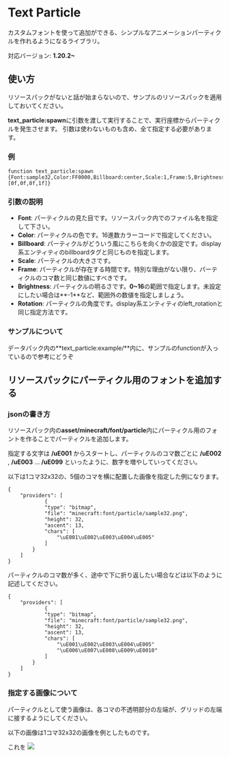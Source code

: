 # Text Particle
カスタムフォントを使って追加ができる、シンプルなアニメーションパーティクルを作れるようになるライブラリ。

対応バージョン: **1.20.2~**

## 使い方
リソースパックがないと話が始まらないので、サンプルのリソースパックを適用しておいてください。

**text_particle:spawn**に引数を渡して実行することで、実行座標からパーティクルを発生させます。
引数は使わないものも含め、全て指定する必要があります。

### 例
```
function text_particle:spawn {Font:sample32,Color:FF0000,Billboard:center,Scale:1,Frame:5,Brightness:-1,Rotation:[0f,0f,0f,1f]}
```

### 引数の説明
* **Font**: パーティクルの見た目です。リソースパック内でのファイル名を指定して下さい。
* **Color**: パーティクルの色です。16進数カラーコードで指定してください。
* **Billboard**: パーティクルがどういう風にこちらを向くかの設定です。display系エンティティのbillboardタグと同じものを指定します。
* **Scale**: パーティクルの大きさです。
* **Frame**: パーティクルが存在する時間です。特別な理由がない限り、パーティクルのコマ数と同じ数値にすべきです。
* **Brightness**: パーティクルの明るさです。**0~16**の範囲で指定します。未設定にしたい場合は**-1**など、範囲外の数値を指定しましょう。
* **Rotation**: パーティクルの角度です。display系エンティティのleft_rotationと同じ指定方法です。

### サンプルについて
データパック内の**text_particle:example/**内に、サンプルのfunctionが入っているので参考にどうぞ

## リソースパックにパーティクル用のフォントを追加する

### jsonの書き方
リソースパック内の**asset/minecraft/font/particle**内にパーティクル用のフォントを作ることでパーティクルを追加します。

指定する文字は **/uE001** からスタートし、パーティクルのコマ数ごとに **/uE002** , **/uE003** … **/uE099** といったように、数字を増やしていってください。

以下は1コマ32x32の、5個のコマを横に配置した画像を指定した例になります。

```
{
    "providers": [
            {
            "type": "bitmap",
            "file": "minecraft:font/particle/sample32.png",
            "height": 32,
            "ascent": 13,
            "chars": [
                "\uE001\uE002\uE003\uE004\uE005"
            ]
        }
    ]
}
```

パーティクルのコマ数が多く、途中で下に折り返したい場合などは以下のように記述してください。
```
{
    "providers": [
            {
            "type": "bitmap",
            "file": "minecraft:font/particle/sample32.png",
            "height": 32,
            "ascent": 13,
            "chars": [
                "\uE001\uE002\uE003\uE004\uE005"
                "\uE006\uE007\uE008\uE009\uE0010"
            ]
        }
    ]
}
```

### 指定する画像について
パーティクルとして使う画像は、各コマの不透明部分の左端が、グリッドの左端に接するようにしてください。

以下の画像は1コマ32x32の画像を例としたものです。

これを
<img src="***https://github.com/Chuzume/text_particle/assets/46894504/91022a23-1ba2-41bb-80ba-4a1357decd87***" width="***32***">



